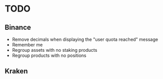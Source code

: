 # TODO

## Binance

* Remove decimals when displaying the "user quota reached" message
* Remember me
* Regroup assets with no staking products
* Regroup products with no positions

## Kraken
